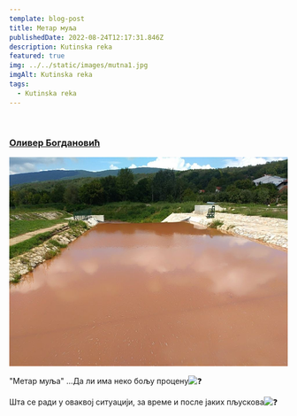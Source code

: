 ```yaml
---
template: blog-post
title: Метар муља
publishedDate: 2022-08-24T12:17:31.846Z
description: Kutinska reka
featured: true
img: ../../static/images/mutna1.jpg
imgAlt: Kutinska reka
tags:
  - Kutinska reka
---
```

[](https://www.facebook.com/groups/1460675787482934/user/100003770464841/?__cft__[0]=AZXYxCLXjhXtWuYPDugYDN47dCBP25I0ekg-lRndSEFoTIx_0oglKWcdXucfS5maCwBHrT1GxqAadvrlZYc7WTs4F2CJO-RVkCwSwq0ZfE105yi1eT1iAbAeb-LJWlvtiuIq_jZ6dopzKZs6_cOkLRNqwxLD_ZEWfYdNTw8GyYe0xQvHKNgxnbLqDW0ZGZXnFYI&__tn__=%3C%2CP-R)[![](<>)](https://www.facebook.com/groups/1460675787482934/user/100003770464841/?__cft__[0]=AZXYxCLXjhXtWuYPDugYDN47dCBP25I0ekg-lRndSEFoTIx_0oglKWcdXucfS5maCwBHrT1GxqAadvrlZYc7WTs4F2CJO-RVkCwSwq0ZfE105yi1eT1iAbAeb-LJWlvtiuIq_jZ6dopzKZs6_cOkLRNqwxLD_ZEWfYdNTw8GyYe0xQvHKNgxnbLqDW0ZGZXnFYI&__tn__=%3C%2CP-R)

### **[Оливер Богдановић](https://www.facebook.com/groups/1460675787482934/user/100003770464841/?__cft__[0]=AZXYxCLXjhXtWuYPDugYDN47dCBP25I0ekg-lRndSEFoTIx_0oglKWcdXucfS5maCwBHrT1GxqAadvrlZYc7WTs4F2CJO-RVkCwSwq0ZfE105yi1eT1iAbAeb-LJWlvtiuIq_jZ6dopzKZs6_cOkLRNqwxLD_ZEWfYdNTw8GyYe0xQvHKNgxnbLqDW0ZGZXnFYI&__tn__=-UC%2CP-R)**

![Kutinska reka](../../static/images/mutna2.jpg "Kutinska reka")

"Метар муља" ...Да ли има неко бољу процену![❓](https://static.xx.fbcdn.net/images/emoji.php/v9/td3/1.5/16/2753.png)

Шта се ради у оваквој ситуацији, за време и после јаких пљускова![❓](https://static.xx.fbcdn.net/images/emoji.php/v9/td3/1.5/16/2753.png)